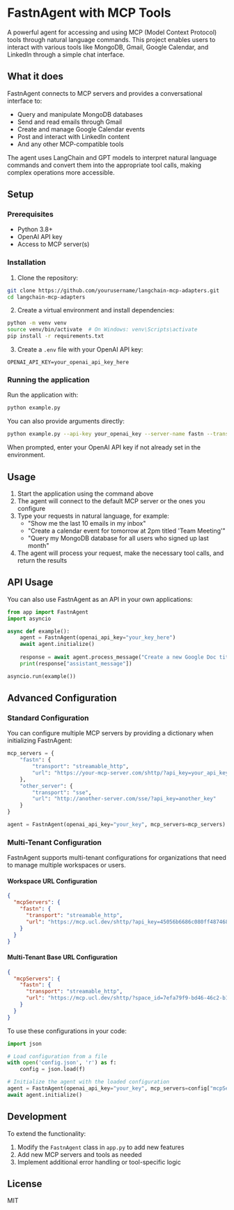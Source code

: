 # FastnAgent with MCP Tools

A powerful agent for accessing and using MCP (Model Context Protocol) tools through natural language commands. This project enables users to interact with various tools like MongoDB, Gmail, Google Calendar, and LinkedIn through a simple chat interface.

## What it does

FastnAgent connects to MCP servers and provides a conversational interface to:

- Query and manipulate MongoDB databases
- Send and read emails through Gmail
- Create and manage Google Calendar events
- Post and interact with LinkedIn content
- And any other MCP-compatible tools

The agent uses LangChain and GPT models to interpret natural language commands and convert them into the appropriate tool calls, making complex operations more accessible.

## Setup

### Prerequisites

- Python 3.8+
- OpenAI API key
- Access to MCP server(s)

### Installation

1. Clone the repository:

```bash
git clone https://github.com/yourusername/langchain-mcp-adapters.git
cd langchain-mcp-adapters
```

2. Create a virtual environment and install dependencies:

```bash
python -m venv venv
source venv/bin/activate  # On Windows: venv\Scripts\activate
pip install -r requirements.txt
```

3. Create a `.env` file with your OpenAI API key:

```
OPENAI_API_KEY=your_openai_api_key_here
```

### Running the application

Run the application with:

```bash
python example.py
```

You can also provide arguments directly:

```bash
python example.py --api-key your_openai_key --server-name fastn --transport streamable_http --url "https://your-mcp-server.com/shttp/?api_key=your_api_key&space_id=your_space_id" --session user1
```

When prompted, enter your OpenAI API key if not already set in the environment.

## Usage

1. Start the application using the command above
2. The agent will connect to the default MCP server or the ones you configure
3. Type your requests in natural language, for example:
   - "Show me the last 10 emails in my inbox"
   - "Create a calendar event for tomorrow at 2pm titled 'Team Meeting'"
   - "Query my MongoDB database for all users who signed up last month"
4. The agent will process your request, make the necessary tool calls, and return the results

## API Usage

You can also use FastnAgent as an API in your own applications:

```python
from app import FastnAgent
import asyncio

async def example():
    agent = FastnAgent(openai_api_key="your_key_here")
    await agent.initialize()
    
    response = await agent.process_message("Create a new Google Doc titled 'Meeting Notes'")
    print(response["assistant_message"])

asyncio.run(example())
```

## Advanced Configuration

### Standard Configuration

You can configure multiple MCP servers by providing a dictionary when initializing FastnAgent:

```python
mcp_servers = {
    "fastn": {
        "transport": "streamable_http",
        "url": "https://your-mcp-server.com/shttp/?api_key=your_api_key&space_id=your_space_id"
    },
    "other_server": {
        "transport": "sse",
        "url": "http://another-server.com/sse/?api_key=another_key"
    }
}

agent = FastnAgent(openai_api_key="your_key", mcp_servers=mcp_servers)
```

### Multi-Tenant Configuration

FastnAgent supports multi-tenant configurations for organizations that need to manage multiple workspaces or users.

#### Workspace URL Configuration

```json
{
  "mcpServers": {
    "fastn": {
      "transport": "streamable_http",
      "url": "https://mcp.ucl.dev/shttp/?api_key=45056b6686c080ff487468bfe5485e8f0533dacd&space_id=7efa79f9-bd46-46c2-b1d7-7680ba7442eb"
    }
  }
}
```

#### Multi-Tenant Base URL Configuration

```json
{
  "mcpServers": {
    "fastn": {
      "transport": "streamable_http",
      "url": "https://mcp.ucl.dev/shttp/?space_id=7efa79f9-bd46-46c2-b1d7-7680ba7442eb&tenant_id=test-tenant&auth_token=customAuthToken"
    }
  }
}
```

To use these configurations in your code:

```python
import json

# Load configuration from a file
with open('config.json', 'r') as f:
    config = json.load(f)

# Initialize the agent with the loaded configuration
agent = FastnAgent(openai_api_key="your_key", mcp_servers=config["mcpServers"])
await agent.initialize()
```

## Development

To extend the functionality:

1. Modify the `FastnAgent` class in `app.py` to add new features
2. Add new MCP servers and tools as needed
3. Implement additional error handling or tool-specific logic

## License

MIT 